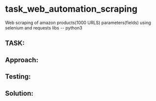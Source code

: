 # task_web_automation_scraping
Web scraping of amazon products(1000 URLS) parameters(fields) using selenium and requests libs -- python3

## TASK:

## Approach:

## Testing: 

## Solution:

